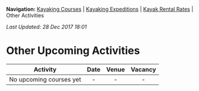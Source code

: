 **Navigation:** [Kayaking Courses](index) &#124; [Kayaking Expeditions](expedition) &#124; [Kayak Rental Rates](rental) &#124; Other Activities

_Last Updated: 28 Dec 2017 18:01_
# Other Upcoming Activities

Activity | Date | Venue | Vacancy
:---:|:---:|:---:|:---:
No upcoming courses yet|-|-|-


